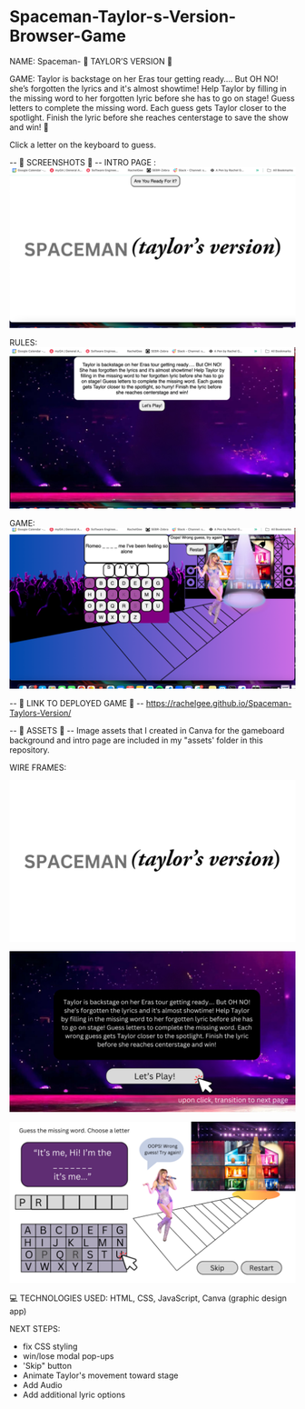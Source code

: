 # Spaceman-Taylor-s-Version-Browser-Game

NAME: Spaceman- 🦋 TAYLOR’S VERSION 🦋 

GAME: Taylor is backstage on her Eras tour getting ready…. But OH NO! she’s forgotten the lyrics and it's almost showtime! Help Taylor by filling in the missing word to her forgotten lyric before she has to go on stage!  Guess letters to complete the missing word. Each guess gets Taylor closer to the spotlight. Finish the lyric before she reaches centerstage to save the show and win! 🎤

Click a letter on the keyboard to guess.


-- 📸 SCREENSHOTS 📸 --
INTRO PAGE : ![alt text](<ARE YOU READY.png>)

RULES: ![alt text](RULES.png)

GAME: ![alt text](GAME.png)

-- 🌟 LINK TO DEPLOYED GAME 🌟 --
https://rachelgee.github.io/Spaceman-Taylors-Version/ 

-- 🌌 ASSETS 🌌 --
Image assets that I created in Canva for the gameboard background and intro page are included in my "assets' folder in this repository. 

WIRE FRAMES:

![alt text](<WELCOME PAGE  (1).png>)

![alt text](<MODAL2- RULES- LET'S PLAY click.png>)

![alt text](GAMEBOARD.png)


💻 TECHNOLOGIES USED: HTML, CSS, JavaScript, Canva (graphic design app)

NEXT STEPS: 
- fix CSS styling
- win/lose modal pop-ups
- 'Skip" button
- Animate Taylor's movement toward stage
- Add Audio
- Add additional lyric options
